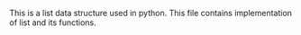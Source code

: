 This is a list data structure used in python. This file contains implementation of list and its functions.
